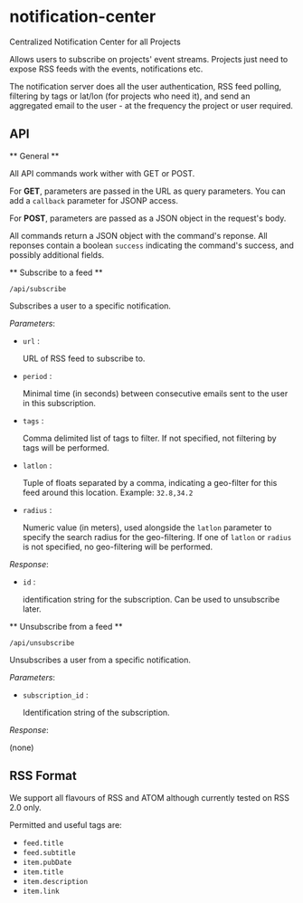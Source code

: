 notification-center
===================

Centralized Notification Center for all Projects

Allows users to subscribe on projects' event streams.
Projects just need to expose RSS feeds with the events, notifications etc.

The notification server does all the user authentication, RSS feed polling, filtering by tags or lat/lon (for projects who need it), and send an aggregated email to the user - at the frequency the project or user required.

API
---

** General **

All API commands work wither with GET or POST.

For **GET**, parameters are passed in the URL as query parameters.
You can add a `callback` parameter for JSONP access.

For **POST**, parameters are passed as a JSON object in the request's body.

All commands return a JSON object with the command's reponse. All reponses contain a boolean `success` indicating the command's success, and possibly additional fields.


** Subscribe to a feed **

    /api/subscribe

Subscribes a user to a specific notification.

*Parameters*:

* `url` :

  URL of RSS feed to subscribe to.

* `period` :

  Minimal time (in seconds) between consecutive emails sent to the user in this subscription.

* `tags` :

  Comma delimited list of tags to filter.
  If not specified, not filtering by tags will be performed.

* `latlon` :

  Tuple of floats separated by a comma, indicating a geo-filter for this feed around this location. Example: `32.8,34.2`

* `radius` :

  Numeric value (in meters), used alongside the `latlon` parameter to specify the search radius for the geo-filtering. If one of `latlon` or `radius` is not specified, no geo-filtering will be performed.

*Response*:

* `id` :

  identification string for the subscription.
  Can be used to unsubscribe later.

** Unsubscribe from a feed **

    /api/unsubscribe

Unsubscribes a user from a specific notification.

*Parameters*:

* `subscription_id` :

  Identification string of the subscription.

*Response*:

(none)

RSS Format
----------

We support all flavours of RSS and ATOM although currently tested on RSS 2.0 only.

Permitted and useful tags are:

- `feed.title`
- `feed.subtitle`
- `item.pubDate`
- `item.title`
- `item.description`
- `item.link`

